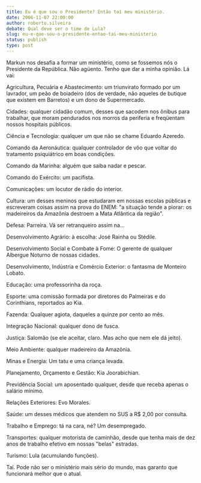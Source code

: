 ```yaml
---
title: Eu é que sou o Presidente? Então taí meu ministério.
date: 2006-11-07 22:00:00
author: roberto.silveira
debate: Qual deve ser o time de Lula?
slug: eu-e-que-sou-o-presidente-entao-tai-meu-ministerio
status: publish 
type: post
---
```


Markun nos desafia a formar um ministério, como se fossemos nós o Presidente da República. Não agüento. Tenho que dar a minha opinião. Lá vai:  

Agricultura, Pecuária e Abastecimento: um triunvirato formado por um lavrador, um peão de boiadeiro (dos de verdade, não aqueles de butique que existem em Barretos) e um dono de Supermercado.  

Cidades: qualquer cidadão comum, desses que sacodem nos ônibus para trabalhar, que moram pendurados nos morros da periferia e freqüentam nossos hospitais públicos.  

Ciência e Tecnologia: qualquer um que não se chame Eduardo Azeredo.  

Comando da Aeronáutica: qualquer controlador de vôo que voltar do tratamento psiquiátrico em boas condições.  

Comando da Marinha: alguém que saiba nadar e pescar.  

Comando do Exército: um pacifista.  

Comunicações: um locutor de rádio do interior.  

Cultura: um desses meninos que estudaram em nossas escolas públicas e escreveram coisas assim na prova do ENEM: "a situação tende a piorar: os madeireiros da Amazônia destroem a Mata Atlântica da região".   

Defesa: Parreira. Vá ser retranqueiro assim na...  

Desenvolvimento Agrário: à escolha: José Rainha ou Stédile.  

Desenvolvimento Social e Combate à Fome: O gerente de qualquer Albergue Noturno de nossas cidades.  

Desenvolvimento, Indústria e Comércio Exterior: o fantasma de Monteiro Lobato.  

Educação: uma professorinha da roça.  

Esporte: uma comissão formada por diretores do Palmeiras e do Corínthians, reportados ao Kia.  

Fazenda: Qualquer agiota, daqueles a quinze por cento ao mês.  

Integração Nacional: qualquer dono de fusca.  

Justiça: Salomão (se ele aceitar, claro. Mas acho que nem ele dá jeito).  

Meio Ambiente: qualquer madeireiro da Amazônia.  

Minas e Energia: Um tatu e uma criança levada.  

Planejamento, Orçamento e Gestão: Kia Joorabichian.  

Previdência Social: um aposentado qualquer, desde que receba apenas o salário mínimo.  

Relações Exteriores: Evo Morales.  

Saúde: um desses médicos que atendem no SUS a R$ 2,00 por consulta.  

Trabalho e Emprego: tá na cara, né? Um desempregado.  

Transportes: qualquer motorista de caminhão, desde que tenha mais de dez anos de trabalho efetivo em nossas "belas" estradas.  

Turismo: Lula (acumulando funções).  

Taí. Pode não ser o ministério mais sério do mundo, mas garanto que funcionará melhor que o atual.
